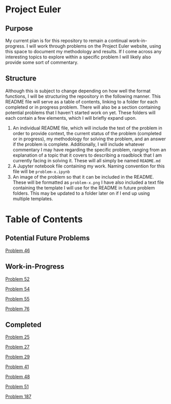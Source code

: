 # Project Euler

## Purpose
My current plan is for this repository to remain a continual work-in-progress.  I will work through problems on the Project Euler website, using this space to document my methodology and results.  If I come across any interesting topics to explore within a specific problem I will likely also provide some sort of commentary.  

## Structure
Although this is subject to change depending on how well the format functions, I will be structuring the repository in the following manner.  This README file will serve as a table of contents, linking to a folder for each completed or in progress problem.  There will also be a section containing potential problems that I haven't started work on yet.  These folders will each contain a few elements, which I will briefly expand upon.  
1.  An individual README file, which will include the text of the problem in order to provide context, the current status of the problem (completed or in progress), my methodology for solving the problem, and an answer if the problem is complete.  Additionally, I will include whatever commentary I may have regarding the specific problem, ranging from an explanation of a topic that it covers to describing a roadblock that I am currently facing in solving it.  These will all simply be named `README.md`
2.  A Jupyter notebook file containing my work.  Naming convention for this file will be `problem-x.ipynb`
3.  An image of the problem so that it can be included in the README.  These will be formatted as `problem-x.png`
I have also included a text file containing the template I will use for the README in future problem folders.  This may be updated to a folder later on if I end up using multiple templates.

# Table of Contents

## Potential Future Problems
[Problem 46](https://github.com/dvb2017/project-euler/tree/main/problem-46)


## Work-in-Progress 
[Problem 52](https://github.com/dvb2017/project-euler/tree/main/problem-52)

[Problem 54](https://github.com/dvb2017/project-euler/tree/main/problem-54)

[Problem 55](https://github.com/dvb2017/project-euler/tree/main/problem-55)

[Problem 76](https://github.com/dvb2017/project-euler/tree/main/problem-76)


## Completed
[Problem 25](https://github.com/dvb2017/project-euler/tree/main/problem-25)

[Problem 27](https://github.com/dvb2017/project-euler/tree/main/problem-27)

[Problem 29](https://github.com/dvb2017/project-euler/tree/main/problem-29)

[Problem 41](https://github.com/dvb2017/project-euler/tree/main/problem-41)

[Problem 48](https://github.com/dvb2017/project-euler/tree/main/problem-48)

[Problem 51](https://github.com/dvb2017/project-euler/tree/main/problem-51)

[Problem 187](https://github.com/dvb2017/project-euler/tree/main/problem-187)





